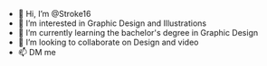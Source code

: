 - 👋 Hi, I’m @Stroke16
- 👀 I’m interested in Graphic Design and Illustrations
- 🌱 I’m currently learning the bachelor's degree in Graphic Design
- 💞️ I’m looking to collaborate on Design and video
- 📫 DM me

<!---
Stroke16/Stroke16 is a ✨ special ✨ repository because its `README.md` (this file) appears on your GitHub profile.
You can click the Preview link to take a look at your changes.
--->
